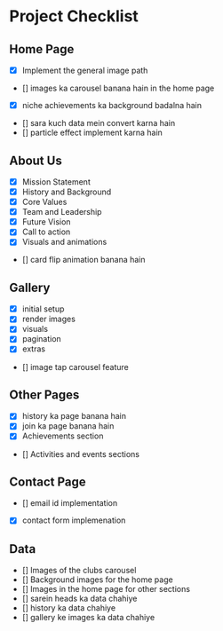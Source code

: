 # Project Checklist

## Home Page
- [X] Implement the general image path 
- [] images ka carousel banana hain in the home page
- [x] niche achievements ka background badalna hain
- [] sara kuch data mein convert karna hain
- [] particle effect implement karna hain

## About Us
- [x] Mission Statement 
- [x] History and Background 
- [x] Core Values 
- [x] Team and Leadership
- [x] Future Vision 
- [x] Call to action
- [x] Visuals and animations
- [] card flip animation banana hain

## Gallery
- [x] initial setup 
- [x] render images
- [x] visuals 
- [x] pagination
- [x] extras
- [] image tap carousel feature

## Other Pages
- [x] history ka page banana hain
- [x] join ka page banana hain
- [x] Achievements section
- [] Activities and events sections


## Contact Page 
- [] email id implementation 
- [x] contact form implemenation


## Data 
- [] Images of the clubs carousel 
- [] Background images for the home page 
- [] Images in the home page for other sections 
- [] sarein heads ka data chahiye
- [] history ka data chahiye 
- [] gallery ke images ka data chahiye





